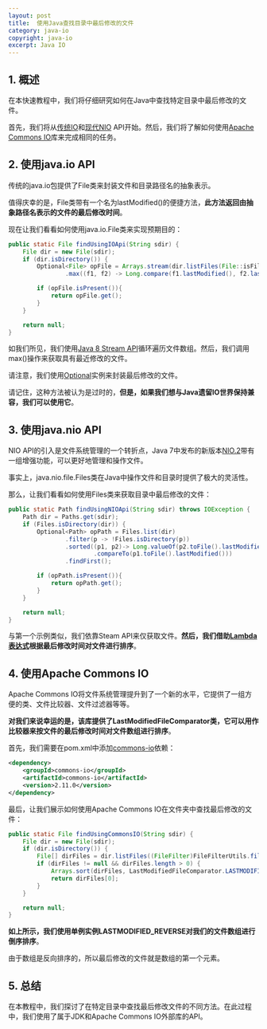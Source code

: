 ```yaml
---
layout: post
title:  使用Java查找目录中最后修改的文件
category: java-io
copyright: java-io
excerpt: Java IO
---
```


## 1. 概述

在本快速教程中，我们将仔细研究如何在Java中查找特定目录中最后修改的文件。

首先，我们将从[传统IO](https://www.baeldung.com/java-io-vs-nio#1-io---javaio)和[现代NIO](https://www.baeldung.com/java-io-vs-nio#2-nio---javanio) API开始。然后，我们将了解如何使用[Apache Commons IO](https://commons.apache.org/proper/commons-io/)库来完成相同的任务。

## 2. 使用java.io API

传统的java.io包提供了File类来封装文件和目录路径名的抽象表示。

值得庆幸的是，File类带有一个名为lastModified()的便捷方法，**此方法返回由抽象路径名表示的文件的最后修改时间**。

现在让我们看看如何使用java.io.File类来实现预期目的：

```java
public static File findUsingIOApi(String sdir) {
    File dir = new File(sdir);
    if (dir.isDirectory()) {
        Optional<File> opFile = Arrays.stream(dir.listFiles(File::isFile))
                .max((f1, f2) -> Long.compare(f1.lastModified(), f2.lastModified()));

        if (opFile.isPresent()){
            return opFile.get();
        }
    }

    return null;
}
```

如我们所见，我们使用[Java 8 Stream API](https://www.baeldung.com/java-8-streams)循环遍历文件数组。然后，我们调用max()操作来获取具有最近修改的文件。

请注意，我们使用[Optional](https://www.baeldung.com/java-optional)实例来封装最后修改的文件。

请记住，这种方法被认为是过时的，**但是，如果我们想与Java遗留IO世界保持兼容，我们可以使用它**。

## 3. 使用java.nio API

NIO API的引入是文件系统管理的一个转折点，Java 7中发布的新版本[NIO.2](https://www.baeldung.com/java-nio-2-file-api)带有一组增强功能，可以更好地管理和操作文件。

事实上，java.nio.file.Files类在Java中操作文件和目录时提供了极大的灵活性。

那么，让我们看看如何使用Files类来获取目录中最后修改的文件：

```java
public static Path findUsingNIOApi(String sdir) throws IOException {
    Path dir = Paths.get(sdir);
    if (Files.isDirectory(dir)) {
        Optional<Path> opPath = Files.list(dir)
                .filter(p -> !Files.isDirectory(p))
                .sorted((p1, p2)-> Long.valueOf(p2.toFile().lastModified())
                        .compareTo(p1.toFile().lastModified()))
                .findFirst();

        if (opPath.isPresent()){
            return opPath.get();
        }
    }

    return null;
}
```

与第一个示例类似，我们依靠Steam API来仅获取文件。**然后，我们借助[Lambda表达式](https://www.baeldung.com/java-8-lambda-expressions-tips)根据最后修改时间对文件进行排序**。

## 4. 使用Apache Commons IO

Apache Commons IO将文件系统管理提升到了一个新的水平，它提供了一组方便的类、文件比较器、文件过滤器等等。

**对我们来说幸运的是，该库提供了LastModifiedFileComparator类，它可以用作比较器来按文件的最后修改时间对文件数组进行排序**。

首先，我们需要在pom.xml中添加[commons-io](https://search.maven.org/classic/#artifactdetails|commons-io|commons-io|2.7|jar)依赖：

```xml
<dependency>
    <groupId>commons-io</groupId>
    <artifactId>commons-io</artifactId>
    <version>2.11.0</version>
</dependency>
```

最后，让我们展示如何使用Apache Commons IO在文件夹中查找最后修改的文件：

```java
public static File findUsingCommonsIO(String sdir) {
    File dir = new File(sdir);
    if (dir.isDirectory()) {
        File[] dirFiles = dir.listFiles((FileFilter)FileFilterUtils.fileFileFilter());
        if (dirFiles != null && dirFiles.length > 0) {
            Arrays.sort(dirFiles, LastModifiedFileComparator.LASTMODIFIED_REVERSE);
            return dirFiles[0];
        }
    }

    return null;
}
```

**如上所示，我们使用单例实例LASTMODIFIED_REVERSE对我们的文件数组进行倒序排序**。

由于数组是反向排序的，所以最后修改的文件就是数组的第一个元素。

## 5. 总结

在本教程中，我们探讨了在特定目录中查找最后修改文件的不同方法。在此过程中，我们使用了属于JDK和Apache Commons IO外部库的API。